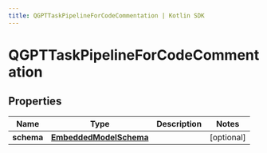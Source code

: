 ```yaml
---
title: QGPTTaskPipelineForCodeCommentation | Kotlin SDK
---
```



# QGPTTaskPipelineForCodeCommentation

## Properties
Name | Type | Description | Notes
------------ | ------------- | ------------- | -------------
**schema** | [**EmbeddedModelSchema**](EmbeddedModelSchema) |  |  [optional]



